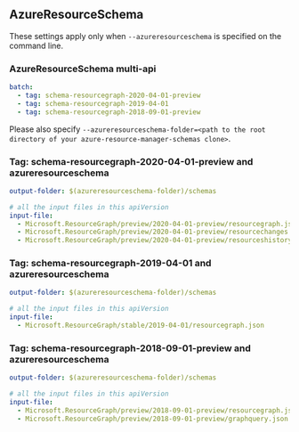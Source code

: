 ## AzureResourceSchema

These settings apply only when `--azureresourceschema` is specified on the command line.

### AzureResourceSchema multi-api

``` yaml $(azureresourceschema) && $(multiapi)
batch:
  - tag: schema-resourcegraph-2020-04-01-preview
  - tag: schema-resourcegraph-2019-04-01
  - tag: schema-resourcegraph-2018-09-01-preview

```

Please also specify `--azureresourceschema-folder=<path to the root directory of your azure-resource-manager-schemas clone>`.

### Tag: schema-resourcegraph-2020-04-01-preview and azureresourceschema

``` yaml $(tag) == 'schema-resourcegraph-2020-04-01-preview' && $(azureresourceschema)
output-folder: $(azureresourceschema-folder)/schemas

# all the input files in this apiVersion
input-file:
  - Microsoft.ResourceGraph/preview/2020-04-01-preview/resourcegraph.json
  - Microsoft.ResourceGraph/preview/2020-04-01-preview/resourcechanges.json
  - Microsoft.ResourceGraph/preview/2020-04-01-preview/resourceshistory.json

```

### Tag: schema-resourcegraph-2019-04-01 and azureresourceschema

``` yaml $(tag) == 'schema-resourcegraph-2019-04-01' && $(azureresourceschema)
output-folder: $(azureresourceschema-folder)/schemas

# all the input files in this apiVersion
input-file:
  - Microsoft.ResourceGraph/stable/2019-04-01/resourcegraph.json

```

### Tag: schema-resourcegraph-2018-09-01-preview and azureresourceschema

``` yaml $(tag) == 'schema-resourcegraph-2018-09-01-preview' && $(azureresourceschema)
output-folder: $(azureresourceschema-folder)/schemas

# all the input files in this apiVersion
input-file:
  - Microsoft.ResourceGraph/preview/2018-09-01-preview/resourcegraph.json
  - Microsoft.ResourceGraph/preview/2018-09-01-preview/graphquery.json

```
